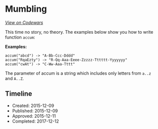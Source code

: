 # Mumbling
[*View on Codewars*](https://www.codewars.com/kata/mumbling)

This time no story, no theory. The examples below show you how to write function `accum`:

**Examples:**
```
accum("abcd") -> "A-Bb-Ccc-Dddd"
accum("RqaEzty") -> "R-Qq-Aaa-Eeee-Zzzzz-Tttttt-Yyyyyyy"
accum("cwAt") -> "C-Ww-Aaa-Tttt"
```

The parameter of accum is a string which includes only letters from `a..z` and `A..Z`.






## Timeline
- Created: 2015-12-09
- Published: 2015-12-09
- Approved: 2015-12-11
- Completed: 2017-12-12